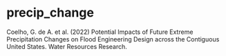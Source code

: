 # precip_change
Coelho, G. de A. et al. (2022) Potential Impacts of Future Extreme Precipitation Changes on Flood Engineering Design across the Contiguous United States. Water Resources Research.
